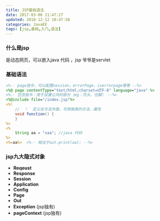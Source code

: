 ```yaml
---
title: JSP基础语法
date: 2017-03-06 11:47:27
updated: 2018-12-12 10:47:58categories: JavaEE
tags: [jsp,基础,入门,语法]
---
```

### 什么是jsp

是动态网页，可以嵌入java 代码 ，jsp 爷爷是servlet

### 基础语法

```jsp
<%-- page指令，可以配置session，errorPage，iserrorpage等等 --%>
<%@ page contentType="text/html;charset=UTF-8" language="java" %>
<%-- 包含指令：用于设置公共的部分（eg：页头、也脚） --%>
<%@include file="/index.jsp"%>
<%!
    //  ！  定义在方法外面，可用做类的方法、属性
    void function() {
    }
%>
<%
    String aa = "xaa"; //java 代码
%>
<%=aa%>  <%-- 相当于out.print(aa); --%>
```
### jsp九大隐式对象

* **Reqeust**
* **Response**
* **Session**
* **Application**
* **Config**
* **Page**
* **Out**
* **Exception** (jsp独有)
* **pageContext** (jsp独有)

